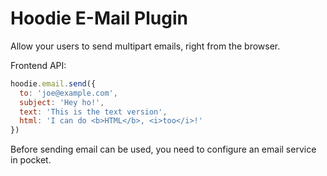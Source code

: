 Hoodie E-Mail Plugin
======================

Allow your users to send multipart emails, right from
the browser.

Frontend API:

```js
hoodie.email.send({
  to: 'joe@example.com',
  subject: 'Hey ho!',
  text: 'This is the text version',
  html: 'I can do <b>HTML</b>, <i>too</i>!'
})
```

Before sending email can be used, you need to configure
an email service in pocket.